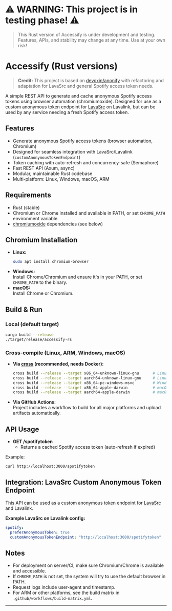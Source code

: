 # ⚠️ WARNING: This project is in testing phase! ⚠️

> This Rust version of Accessify is under development and testing. Features, APIs, and stability may change at any time. Use at your own risk!

# Accessify (Rust versions)

> **Credit:** This project is based on [devoxin/anonify](https://github.com/devoxin/anonify) with refactoring and adaptation for LavaSrc and general Spotify access token needs.

A simple REST API to generate and cache anonymous Spotify access tokens using browser automation (chromiumoxide). Designed for use as a custom anonymous token endpoint for [LavaSrc](https://github.com/topi314/LavaSrc) on Lavalink, but can be used by any service needing a fresh Spotify access token.

## Features

- Generate anonymous Spotify access tokens (browser automation, Chromium)
- Designed for seamless integration with LavaSrc/Lavalink (`customAnonymousTokenEndpoint`)
- Token caching with auto-refresh and concurrency-safe (Semaphore)
- Fast REST API (Axum, async)
- Modular, maintainable Rust codebase
- Multi-platform: Linux, Windows, macOS, ARM

## Requirements

- Rust (stable)
- Chromium or Chrome installed and available in PATH, or set `CHROME_PATH` environment variable
- [chromiumoxide](https://github.com/mattsse/chromiumoxide) dependencies (see below)

## Chromium Installation

- **Linux:**  
  ```bash
  sudo apt install chromium-browser
  ```
- **Windows:**  
  Install Chrome/Chromium and ensure it's in your PATH, or set `CHROME_PATH` to the binary.
- **macOS:**  
  Install Chrome or Chromium.

## Build & Run

### Local (default target)

```bash
cargo build --release
./target/release/accessify-rs
```

### Cross-compile (Linux, ARM, Windows, macOS)

- **Via [cross](https://github.com/cross-rs/cross) (recommended, needs Docker):**
  ```bash
  cross build --release --target x86_64-unknown-linux-gnu      # Linux x86_64
  cross build --release --target aarch64-unknown-linux-gnu     # Linux ARM64
  cross build --release --target x86_64-pc-windows-msvc        # Windows x86_64
  cross build --release --target x86_64-apple-darwin           # macOS x86_64
  cross build --release --target aarch64-apple-darwin          # macOS ARM64
  ```

- **Via GitHub Actions:**  
  Project includes a workflow to build for all major platforms and upload artifacts automatically.

## API Usage

- **GET /spotifytoken**
  - Returns a cached Spotify access token (auto-refresh if expired)

Example:
```bash
curl http://localhost:3000/spotifytoken
```

## Integration: LavaSrc Custom Anonymous Token Endpoint

This API can be used as a custom anonymous token endpoint for [LavaSrc](https://github.com/topi314/LavaSrc) and Lavalink.

**Example LavaSrc on Lavalink config:**
```yaml
spotify:
  preferAnonymousToken: true
  customAnonymousTokenEndpoint: "http://localhost:3000/spotifytoken"
```

## Notes

- For deployment on server/CI, make sure Chromium/Chrome is available and accessible.
- If `CHROME_PATH` is not set, the system will try to use the default browser in PATH.
- Request logs include user-agent and timestamp.
- For ARM or other platforms, see the build matrix in `.github/workflows/build-matrix.yml`.

---